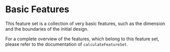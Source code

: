 # Basic Features

This feature set is a collection of very basic features, such as the dimension and the boundaries of the initial design.

For a complete overview of the features, which belong to this feature set, please refer to the documentation of `calculateFeatureSet`.
